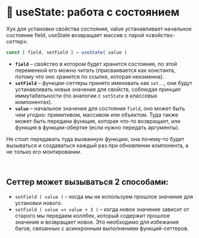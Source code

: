 # 💽 useState: работа с состоянием

Хук для установки свойства состояния, value устанавливает начальное состояние field, useState возвращает массив с парой «свойство-сеттер». 

```javascript
const [ field, setField ] = useState( value )
```

* __`field`__ – свойство в котором будет хранится состояния, по этой переменной его можно читать (присваивается как константа, потому что оно хранится по ссылке, которая неизменна).
* __`setField`__ – функции-сеттеры принято именовать как `set..`, они будут устанавливать новые значения для свойств, соблюдая принцип иммутабельности (по аналогии с `setState` в классовых компонентах).
* __`value`__ – начальное значение для состояния `field`, оно может быть чем угодно: примитивом, массивом или объектом. Туда также может быть передана функция, которая что-то возвращает, или функция в функции-обертке (если нужно передать аргументы). 

Не стоит передавать туда вызванную функцию, она почему-то будет вызываться и создаваться каждый раз при обновлении компонента, а не только его монтировании.

<br>

## Сеттер может вызываться 2 способами:
* `setField ( value )` – когда мы не используем прошлое значение для установки нового.
* `setField ( value => value + 3 )` – когда новое значение зависит от старого мы передаем коллбек, который содержит прошлое значение и возвращает новое. Это необходимо для избежания багов, связанных с асинхронным выполнением функций-сеттеров.
